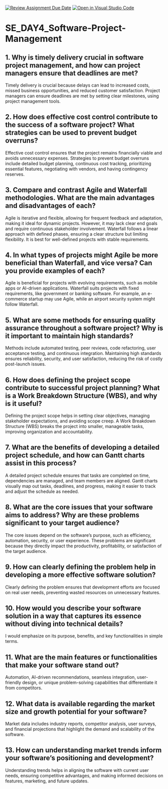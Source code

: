 [![Review Assignment Due Date](https://classroom.github.com/assets/deadline-readme-button-22041afd0340ce965d47ae6ef1cefeee28c7c493a6346c4f15d667ab976d596c.svg)](https://classroom.github.com/a/9pw6JKcu)
[![Open in Visual Studio Code](https://classroom.github.com/assets/open-in-vscode-2e0aaae1b6195c2367325f4f02e2d04e9abb55f0b24a779b69b11b9e10269abc.svg)](https://classroom.github.com/online_ide?assignment_repo_id=18649257&assignment_repo_type=AssignmentRepo)
# SE_DAY4_Software-Project-Management
## 1. Why is timely delivery crucial in software project management, and how can project managers ensure that deadlines are met?
Timely delivery is crucial because delays can lead to increased costs, missed business opportunities, and reduced customer satisfaction. Project managers can ensure deadlines are met by setting clear milestones, using project management tools.

## 2. How does effective cost control contribute to the success of a software project? What strategies can be used to prevent budget overruns?
Effective cost control ensures that the project remains financially viable and avoids unnecessary expenses. Strategies to prevent budget overruns include detailed budget planning, continuous cost tracking, prioritizing essential features, negotiating with vendors, and having contingency reserves.

## 3. Compare and contrast Agile and Waterfall methodologies. What are the main advantages and disadvantages of each?
Agile is iterative and flexible, allowing for frequent feedback and adaptation, making it ideal for dynamic projects. However, it may lack clear end goals and require continuous stakeholder involvement. Waterfall follows a linear approach with defined phases, ensuring a clear structure but limiting flexibility. It is best for well-defined projects with stable requirements.

## 4. In what types of projects might Agile be more beneficial than Waterfall, and vice versa? Can you provide examples of each?
Agile is beneficial for projects with evolving requirements, such as mobile apps or AI-driven applications. Waterfall suits projects with fixed requirements, like government or banking software. For example, an e-commerce startup may use Agile, while an airport security system might follow Waterfall.

## 5. What are some methods for ensuring quality assurance throughout a software project? Why is it important to maintain high standards?
Methods include automated testing, peer reviews, code refactoring, user acceptance testing, and continuous integration. Maintaining high standards ensures reliability, security, and user satisfaction, reducing the risk of costly post-launch issues.

## 6. How does defining the project scope contribute to successful project planning? What is a Work Breakdown Structure (WBS), and why is it useful?
Defining the project scope helps in setting clear objectives, managing stakeholder expectations, and avoiding scope creep. A Work Breakdown Structure (WBS) breaks the project into smaller, manageable tasks, improving organization and accountability.

## 7. What are the benefits of developing a detailed project schedule, and how can Gantt charts assist in this process?
A detailed project schedule ensures that tasks are completed on time, dependencies are managed, and team members are aligned. Gantt charts visually map out tasks, deadlines, and progress, making it easier to track and adjust the schedule as needed.

## 8. What are the core issues that your software aims to address? Why are these problems significant to your target audience?
The core issues depend on the software’s purpose, such as efficiency, automation, security, or user experience. These problems are significant because they directly impact the productivity, profitability, or satisfaction of the target audience.

## 9. How can clearly defining the problem help in developing a more effective software solution?
Clearly defining the problem ensures that development efforts are focused on real user needs, preventing wasted resources on unnecessary features.

## 10. How would you describe your software solution in a way that captures its essence without diving into technical details?
I would emphasize on its purpose, benefits, and key functionalities in simple terms. 

## 11. What are the main features or functionalities that make your software stand out?
Automation, AI-driven recommendations, seamless integration, user-friendly design, or unique problem-solving capabilities that differentiate it from competitors.

## 12. What data is available regarding the market size and growth potential for your software?
Market data includes industry reports, competitor analysis, user surveys, and financial projections that highlight the demand and scalability of the software.

## 13. How can understanding market trends inform your software’s positioning and development?
Understanding trends helps in aligning the software with current user needs, ensuring competitive advantages, and making informed decisions on features, marketing, and future updates.